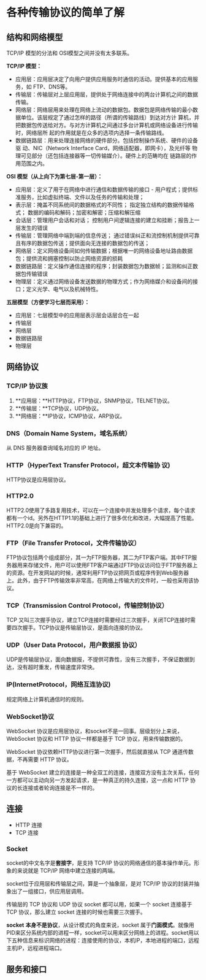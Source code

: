# 各种传输协议的简单了解

## 结构和网络模型

TCP/IP 模型的分法和 OSI模型之间并没有太多联系。

**TCP/IP 模型：**

- 应用层：应用层决定了向用户提供应用服务时通信的活动。提供基本的应用服务，如 FTP、DNS等。
- 传输层：传输层对上层应用层，提供处于网络连接中的两台计算机之间的数据 传输。
- 网络层：网络层用来处理在网络上流动的数据包。数据包是网络传输的最小数 据单位。该层规定了通过怎样的路径（所谓的传输路线）到达对方计 算机，并把数据包传送给对方。与对方计算机之间通过多台计算机或网络设备进行传输时，网络层所 起的作用就是在众多的选项内选择一条传输路线。
- 数据链路层：用来处理连接网络的硬件部分。包括控制操作系统、硬件的设备驱 动、NIC（Network Interface Card，网络适配器，即网卡），及光纤等 物理可见部分（还包括连接器等一切传输媒介）。硬件上的范畴均在 链路层的作用范围之内。

**OSI 模型（从上向下为第七层-第一层）：**

- 应用层：定义了用于在网络中进行通信和数据传输的接口 - 用户程式；提供标准服务，比如虚拟终端、文件以及任务的传输和处理；
- 表示层：掩盖不同系统间的数据格式的不同性； 指定独立结构的数据传输格式； 数据的编码和解码；加密和解密；压缩和解压缩
- 会话层：管理用户会话和对话； 控制用户间逻辑连接的建立和挂断；报告上一层发生的错误
- 传输层：管理网络中端到端的信息传送； 通过错误纠正和流控制机制提供可靠且有序的数据包传送；提供面向无连接的数据包的传送；
- 网络层：定义网络设备间如何传输数据；根据唯一的网络设备地址路由数据包；提供流和拥塞控制以防止网络资源的损耗
- 数据链路层：定义操作通信连接的程序；封装数据包为数据帧；监测和纠正数据包传输错误
- 物理层：定义通过网络设备发送数据的物理方式；作为网络媒介和设备间的接口；定义光学、电气以及机械特性。

**五层模型（方便学习七层而采用）：**

- 应用层：七层模型中的应用层表示层会话层合在一起
- 传输层
- 网络层
- 数据链路层
- 物理层

## 网络协议

### TCP/IP 协议族

1. **应用层：**HTTP协议，FTP协议，SNMP协议，TELNET协议。
2. **传输层：**TCP协议，UDP协议。
3. **网络层：**IP协议，ICMP协议，ARP协议。

### DNS（Domain Name System，域名系统）

从 DNS 服务器查询域名对应的 IP 地址。

### HTTP（HyperText Transfer Protocol，超文本传输协 议)

HTTP协议是应用层协议。

### HTTP2.0

HTTP2.0使用了多路复用技术，可以在一个连接中并发处理多个请求，每个请求都有一个id。另外在HTTP1.1的基础上进行了很多优化和改进，大幅提高了性能。HTTP2.0是向下兼容的。

### FTP（File Transfer Protocol，文件传输协议）

FTP协议包括两个组成部分，其一为FTP服务器，其二为FTP客户端。其中FTP服务器用来存储文件，用户可以使用FTP客户端通过FTP协议访问位于FTP服务器上的资源。在开发网站的时候，通常利用FTP协议把网页或程序传到Web服务器上。此外，由于FTP传输效率非常高，在网络上传输大的文件时，一般也采用该协议。

### TCP（Transmission Control Protocol，传输控制协议）

TCP 又叫三次握手协议，建立TCP连接时需要经过三次握手，关闭TCP连接时需要四次握手。TCP协议是传输层协议，是面向连接的协议。

### UDP（User Data Protocol，用户数据报 协议）

UDP是传输层协议，面向数据报，不提供可靠性，没有三次握手，不保证数据到达，没有超时重发，传输速度非常快。

### IP(InternetProtocol，网络互连协议)

规定网络上计算机通信时的规则。

### WebSocket协议

WebSocket 协议是应用层协议，和socket不是一回事。层级划分上来说，WebSocket 协议和 HTTP 协议一样都是基于 TCP 协议，用来传输数据的。

WebSocket 协议依赖HTTP协议进行第一次握手，然后就直接从 TCP 通道传数据，不再需要 HTTP 协议。

基于 WebSocket 建立的连接是一种全双工的连接，连接双方没有主次关系，任何一方都可以主动向另一方发起请求，是一种真正的持久连接，这一点和 HTTP 协议的长连接或者轮询连接是不一样的。

##  连接

- HTTP 连接
- TCP 连接

### Socket 

socket的中文名字是**套接字**，是支持 TCP/IP 协议的网络通信的基本操作单元。形象的来说就是 TCP/IP 网络中建立连接的两端。

socket位于应用层和传输层之间，算是一个抽象层，是对 TCP/IP 协议的封装并抽象出了一组接口，供应用层调用。

传输层的 TCP 协议和 UDP 协议 socket 都可以用，如果一个 socket 连接基于 TCP 协议，那么建立 socket 连接的时候也需要三次握手。

**socket** **本身不是协议**，从设计模式的角度来说，socket 属于**门面模式**。就像用PID来区分系统内部的进程一样，socket可以用来区分网络上的进程。socket用以下五种信息来标识网络的进程：连接使用的协议，本机IP，本地进程的端口，远程主机IP，远程进程端口。

## 服务和接口

